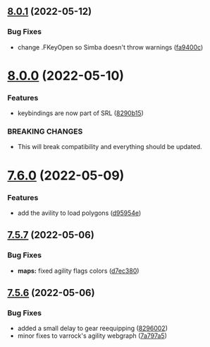 ## [8.0.1](https://github.com/Torwent/WaspLib/compare/v8.0.0...v8.0.1) (2022-05-12)


### Bug Fixes

* change .FKeyOpen so Simba doesn't throw warnings ([fa9400c](https://github.com/Torwent/WaspLib/commit/fa9400c2a10fbea444fcda264d517c91da7f54ab))



# [8.0.0](https://github.com/Torwent/WaspLib/compare/v7.6.0...v8.0.0) (2022-05-10)


### Features

* keybindings are now part of SRL ([8290b15](https://github.com/Torwent/WaspLib/commit/8290b15f0c8cea69029c01a4b293df9fab34963e))


### BREAKING CHANGES

* This will break compatibility and everything should be updated.



# [7.6.0](https://github.com/Torwent/WaspLib/compare/v7.5.7...v7.6.0) (2022-05-09)


### Features

* add the avility to load polygons ([d95954e](https://github.com/Torwent/WaspLib/commit/d95954e2d84883902abec4c6273cffbb31fa5b18))



## [7.5.7](https://github.com/Torwent/WaspLib/compare/v7.5.6...v7.5.7) (2022-05-06)


### Bug Fixes

* **maps:** fixed agility flags colors ([d7ec380](https://github.com/Torwent/WaspLib/commit/d7ec38088fc406561a1737d8994b273011949ad6))



## [7.5.6](https://github.com/Torwent/WaspLib/compare/v7.5.5...v7.5.6) (2022-05-06)


### Bug Fixes

* added a small delay to gear reequipping ([8296002](https://github.com/Torwent/WaspLib/commit/829600209f55f1ee724d6c9cd9da5ee7ed3538bf))
* minor fixes to varrock's agility webgraph ([7a797a5](https://github.com/Torwent/WaspLib/commit/7a797a56a6d51d264242e4b66be52c7242936cbb))




